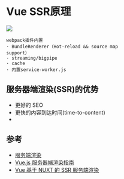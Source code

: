# Vue SSR原理

![](https://images2015.cnblogs.com/blog/648232/201703/648232-20170317132735182-2033367524.png)


```
webpack插件内置
· BundleRenderer（Hot-reload && source map
support）
· streaming/bigpipe
· cache
· 内置service-worker.js
```

## 服务器端渲染(SSR)的优势
- 更好的 SEO
- 更快的内容到达时间(time-to-content)
- 


## 参考
- [服务端渲染](https://cn.vuejs.org/v2/guide/ssr.html)
- [Vue.js 服务器端渲染指南](https://ssr.vuejs.org/zh/)
- [Vue 基于 NUXT 的 SSR 服务端渲染](https://www.jianshu.com/p/01cea0ac875f)
